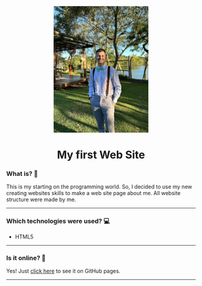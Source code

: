 <div align="center">
	<a href="" target="_blank">
		<img src="./WhatsApp-Image-2023-04-28-at-13.08.05.png" alt="IntroImage" width="50%"/>
	</a>
</div>

<div align="center">
	<h1>My first Web Site</h1>
</div>

### What is? 🤔
This is my starting on the programming world. So, I decided to use my new creating websites skills to make a web site page about me. All website structure were made by me.
<hr>

### Which technologies were used? 💻
- HTML5
<hr>

### Is it online? 📡
Yes! Just [click here]() to see it on GitHub pages.
<hr>

